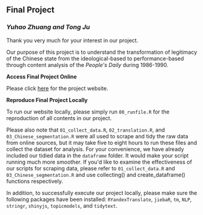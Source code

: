 ## Final Project 
### *Yuhao Zhuang and Tong Ju*
Thank you very much for your interest in our project.

Our purpose of this project is to understand the transformation of legitimacy of the Chinese state from the ideological-based to performance-based through content analysis of the *People's Daily* during 1986-1990.

**Access Final Project Online**

Please click [here](https://uc-cfss.github.io/fp-jtbeyond/index.html) for the project website.


**Reproduce Final Project Locally**

To run our website locally, please simply run `00_runfile.R` for the reproduction of all contents in our project. 

Please also note that `01_collect_data.R`, `02_translation.R`, and `03_Chinese_segmentation.R` were all used to scrape and tidy the raw data from online sources, but it may take five to eight hours to run these files and collect the dataset for analysis. For your convenience, we have already included our tidied data in the `dataframe` folder. It would make your script running much more smoother. If you'd like to examine the effectiveness of our scripts for scraping data, please refer to `01_collect_data.R` and `03_Chinese_segmentation.R` and use collecting() and create_dataframe() functions respectively. 

In addition, to successfully execute our project locally, please make sure the following packages have been installed: `RYandexTranslate`, `jiebaR`, `tm`, `NLP`, `stringr`, `shinyjs`, `topicmodels`, and `tidytext`.

